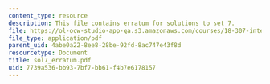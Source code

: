 ```yaml
---
content_type: resource
description: This file contains erratum for solutions to set 7.
file: https://ol-ocw-studio-app-qa.s3.amazonaws.com/courses/18-307-integral-equations-spring-2006/7739a536bb937bf7bb61f4b7e6178157_sol7_erratum.pdf
file_type: application/pdf
parent_uid: 4abe0a22-8ee8-28be-92fd-8ac747e43f8d
resourcetype: Document
title: sol7_erratum.pdf
uid: 7739a536-bb93-7bf7-bb61-f4b7e6178157
---
```

